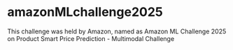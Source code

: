 # amazonMLchallenge2025
This challenge was held by Amazon, named as Amazon ML Challenge 2025 on Product Smart Price Prediction - Multimodal Challenge 
